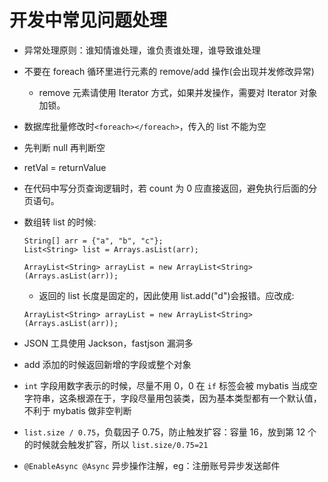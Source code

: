 # 开发中常见问题处理

- 异常处理原则：谁知情谁处理，谁负责谁处理，谁导致谁处理
- 不要在 foreach 循环里进行元素的 remove/add 操作(会出现并发修改异常)
  - remove 元素请使用 Iterator 方式，如果并发操作，需要对 Iterator 对象加锁。
- 数据库批量修改时`<foreach></foreach>`，传入的 list 不能为空
- 先判断 null 再判断空
- retVal = returnValue
- 在代码中写分页查询逻辑时，若 count 为 0 应直接返回，避免执行后面的分页语句。
- 数组转 list 的时候:

  ```
  String[] arr = {"a", "b", "c"};
  List<String> list = Arrays.asList(arr);

  ArrayList<String> arrayList = new ArrayList<String>(Arrays.asList(arr));
  ```

  - 返回的 list 长度是固定的，因此使用 list.add("d")会报错。应改成:

  ```
  ArrayList<String> arrayList = new ArrayList<String>(Arrays.asList(arr));
  ```

- JSON 工具使用 Jackson，fastjson 漏洞多
- add 添加的时候返回新增的字段或整个对象
- `int` 字段用数字表示的时候，尽量不用 0，0 在 `if` 标签会被 mybatis 当成空字符串，这条根源在于，字段尽量用包装类，因为基本类型都有一个默认值，不利于 mybatis 做非空判断
- `list.size / 0.75`，负载因子 0.75，防止触发扩容：容量 16，放到第 12 个的时候就会触发扩容，所以 `list.size/0.75=21`
- `@EnableAsync @Async` 异步操作注解，eg：注册账号异步发送邮件
